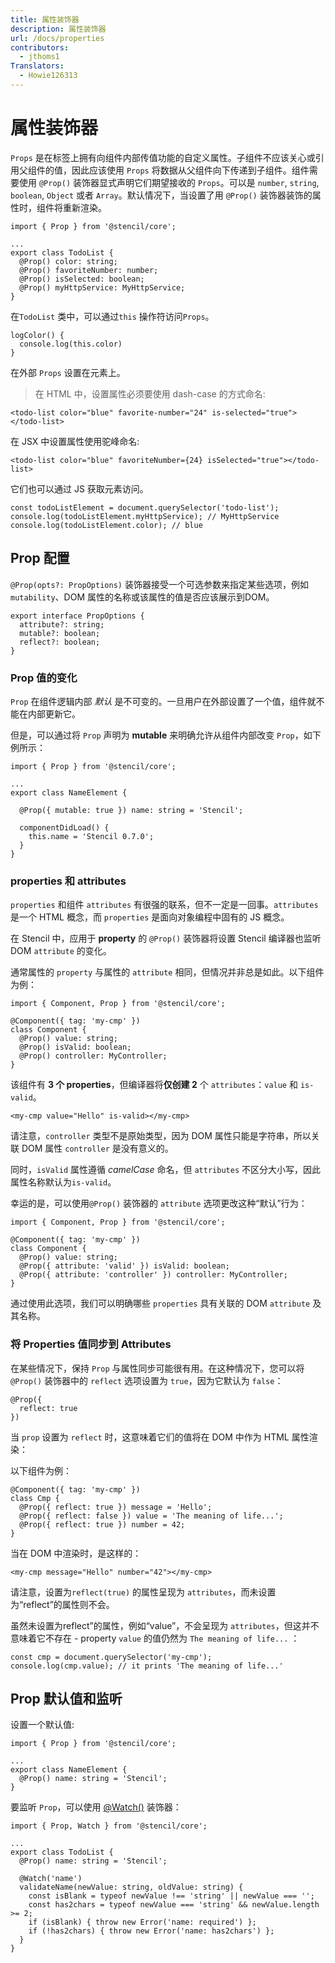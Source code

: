 ```yaml
---
title: 属性装饰器
description: 属性装饰器
url: /docs/properties
contributors:
  - jthoms1
Translators:
  - Howie126313
---
```


# 属性装饰器

`Props` 是在标签上拥有向组件内部传值功能的自定义属性。子组件不应该关心或引用父组件的值，因此应该使用 `Props` 将数据从父组件向下传递到子组件。组件需要使用 `@Prop()` 装饰器显式声明它们期望接收的 `Props`。可以是 `number`, `string`, `boolean`, `Object` 或者 `Array`。默认情况下，当设置了用 `@Prop()` 装饰器装饰的属性时，组件将重新渲染。

```tsx
import { Prop } from '@stencil/core';

...
export class TodoList {
  @Prop() color: string;
  @Prop() favoriteNumber: number;
  @Prop() isSelected: boolean;
  @Prop() myHttpService: MyHttpService;
}
```

在`TodoList` 类中，可以通过`this` 操作符访问`Props`。

```tsx
logColor() {
  console.log(this.color)
}
```

在外部 `Props` 设置在元素上。

> 在 HTML 中，设置属性必须要使用 dash-case 的方式命名:

```markup
<todo-list color="blue" favorite-number="24" is-selected="true"></todo-list>
```

在 JSX 中设置属性使用驼峰命名:

```markup
<todo-list color="blue" favoriteNumber={24} isSelected="true"></todo-list>
```

它们也可以通过 JS 获取元素访问。

```tsx
const todoListElement = document.querySelector('todo-list');
console.log(todoListElement.myHttpService); // MyHttpService
console.log(todoListElement.color); // blue
```

## Prop 配置

`@Prop(opts?: PropOptions)` 装饰器接受一个可选参数来指定某些选项，例如 `mutability`、DOM 属性的名称或该属性的值是否应该展示到DOM。

```tsx
export interface PropOptions {
  attribute?: string;
  mutable?: boolean;
  reflect?: boolean;
}
```

### Prop 值的变化

`Prop` 在组件逻辑内部 _默认_ 是不可变的。一旦用户在外部设置了一个值，组件就不能在内部更新它。

但是，可以通过将 `Prop` 声明为 **mutable** 来明确允许从组件内部改变 `Prop`，如下例所示：

```tsx
import { Prop } from '@stencil/core';

...
export class NameElement {

  @Prop({ mutable: true }) name: string = 'Stencil';

  componentDidLoad() {
    this.name = 'Stencil 0.7.0';
  }
}
```

### properties 和 attributes

`properties` 和组件 `attributes` 有很强的联系，但不一定是一回事。`attributes` 是一个 HTML 概念，而 `properties` 是面向对象编程中固有的 JS 概念。

在 Stencil 中，应用于 **property** 的 `@Prop()` 装饰器将设置 Stencil 编译器也监听 DOM `attribute` 的变化。

通常属性的 `property` 与属性的 `attribute` 相同，但情况并非总是如此。以下组件为例：
```tsx
import { Component, Prop } from '@stencil/core';

@Component({ tag: 'my-cmp' })
class Component {
  @Prop() value: string;
  @Prop() isValid: boolean;
  @Prop() controller: MyController;
}
```

该组件有 **3 个 properties**，但编译器将**仅创建 2** 个 `attributes`：`value` 和 `is-valid`。

```markup
<my-cmp value="Hello" is-valid></my-cmp>
```

请注意，`controller` 类型不是原始类型，因为 DOM 属性只能是字符串，所以关联 DOM 属性 `controller` 是没有意义的。

同时，`isValid` 属性遵循 _camelCase_ 命名，但 `attributes` 不区分大小写，因此属性名称默认为`is-valid`。

幸运的是，可以使用`@Prop()` 装饰器的 `attribute` 选项更改这种“默认”行为：


```tsx
import { Component, Prop } from '@stencil/core';

@Component({ tag: 'my-cmp' })
class Component {
  @Prop() value: string;
  @Prop({ attribute: 'valid' }) isValid: boolean;
  @Prop({ attribute: 'controller' }) controller: MyController;
}
```

通过使用此选项，我们可以明确哪些 `properties` 具有关联的 DOM `attribute` 及其名称。


### 将 Properties 值同步到 Attributes

在某些情况下，保持 `Prop` 与属性同步可能很有用。在这种情况下，您可以将 `@Prop()` 装饰器中的 `reflect` 选项设置为 `true`，因为它默认为 `false`：

```tsx
@Prop({
  reflect: true
})
```

当 `prop` 设置为 `reflect` 时，这意味着它们的值将在 DOM 中作为 HTML 属性渲染：

以下组件为例：

```tsx
@Component({ tag: 'my-cmp' })
class Cmp {
  @Prop({ reflect: true }) message = 'Hello';
  @Prop({ reflect: false }) value = 'The meaning of life...';
  @Prop({ reflect: true }) number = 42;
}
```

当在 DOM 中渲染时，是这样的：

```markup
<my-cmp message="Hello" number="42"></my-cmp>
```
请注意，设置为`reflect(true)` 的属性呈现为 `attributes`，而未设置为“reflect”的属性则不会。

虽然未设置为reflect”的属性，例如“value”，不会呈现为 `attributes`，但这并不意味着它不存在 -  property `value` 的值仍然为 `The meaning of life...` ：

```tsx
const cmp = document.querySelector('my-cmp');
console.log(cmp.value); // it prints 'The meaning of life...'
```

## Prop 默认值和监听

设置一个默认值:

```tsx
import { Prop } from '@stencil/core';

...
export class NameElement {
  @Prop() name: string = 'Stencil';
}
```

要监听 `Prop`，可以使用 [@Watch()](reactive-data/#watch-decorator) 装饰器：

```tsx
import { Prop, Watch } from '@stencil/core';

...
export class TodoList {
  @Prop() name: string = 'Stencil';

  @Watch('name')
  validateName(newValue: string, oldValue: string) {
    const isBlank = typeof newValue !== 'string' || newValue === '';
    const has2chars = typeof newValue === 'string' && newValue.length >= 2;
    if (isBlank) { throw new Error('name: required') };
    if (!has2chars) { throw new Error('name: has2chars') };
  }
}
```
